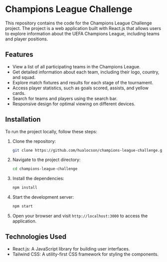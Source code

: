 # Champions League Challenge

This repository contains the code for the Champions League Challenge project. The project is a web application built with React.js that allows users to explore information about the UEFA Champions League, including teams and player positions.

## Features

- View a list of all participating teams in the Champions League.
- Get detailed information about each team, including their logo, country, and squad.
- Explore match fixtures and results for each stage of the tournament.
- Access player statistics, such as goals scored, assists, and yellow cards.
- Search for teams and players using the search bar.
- Responsive design for optimal viewing on different devices.

## Installation

To run the project locally, follow these steps:

1. Clone the repository:
    ```bash
    git clone https://github.com/hualocson/champions-league-challenge.git
    ```

2. Navigate to the project directory:
    ```bash
    cd champions-league-challenge
    ```
    
3. Install the dependencies:
    ```bash
    npm install
    ```

4. Start the development server:
    ```bash
    npm start
    ```
    
5. Open your browser and visit `http://localhost:3000` to access the application.

## Technologies Used

- React.js: A JavaScript library for building user interfaces.
- Tailwind CSS: A utility-first CSS framework for styling the components.

